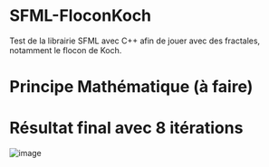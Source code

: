 # SFML-FloconKoch
Test de la librairie SFML avec C++ afin de jouer avec des fractales, notamment le flocon de Koch. 

# Principe Mathématique (à faire)


# Résultat final avec 8 itérations

![image](https://user-images.githubusercontent.com/57157757/143724163-174e42c3-517c-406e-ad92-365f4ff90ffa.png)
